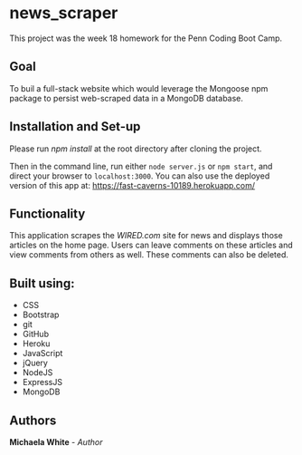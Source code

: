 # news_scraper

This project was the week 18 homework for the Penn Coding Boot Camp.

## Goal
To buil a full-stack website which would leverage the Mongoose npm package to persist web-scraped data in a MongoDB database. 

## Installation and Set-up
Please run *npm install* at the root directory after cloning the project.

Then in the command line, run either `node server.js` or `npm start`, and direct your browser to `localhost:3000`.
You can also use the deployed version of this app at: https://fast-caverns-10189.herokuapp.com/

## Functionality
This application scrapes the *WIRED.com* site for news and displays those articles on the home page. Users can leave comments on these articles and view comments from others as well. These comments can also be deleted.

## Built using:
* CSS
* Bootstrap
* git
* GitHub
* Heroku
* JavaScript
* jQuery
* NodeJS
* ExpressJS
* MongoDB

## Authors
**Michaela White** - *Author*
